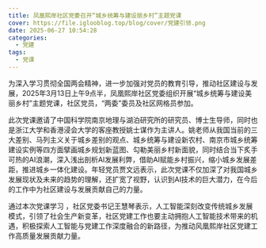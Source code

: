 ```yaml
---
title: 凤凰熙岸社区党委召开“城乡统筹与建设丽乡村”主题党课
cover: https://file.iglooblog.top/blog/cover/党建引领.png
date: 2025-06-27 10:54:28
categories:
  - 党建
tags:
  - 党课
---
```


为深入学习贯彻全国两会精神，进一步加强对党员的教育引导，推动社区建设与发展，2025年3月13日上午9点半，凤凰熙岸社区党委组织开展“城乡统筹与建设美丽乡村”主题党课，社区党员，“两委”委员及社区网格员参加。

此次党课邀请了中国科学院南京地理与湖泊研究所的研究员、博士生导师，同时也是浙江大学和香港浸会大学的客座教授姚士谋作为主讲人。姚老师从我国当前的三大差别、马列主义关于城乡差别的观点、城乡统筹与建设新农村、南京市城乡统筹建设实例等四方面擘画城乡规划新蓝图、勾勒美丽乡村新面貌，同时结合当下炙手可热的AI浪潮，深入浅出剖析AI发展利弊，借助AI赋能乡村振兴，缩小城乡发展差距，推进城乡一体化建设。年轻党员贾文远表示，此次党课不仅加深了对我国城乡发展现状及未来的趋势的理解，还扩宽了视野，认识到AI技术的巨大潜力，在今后的工作中为社区建设与发展贡献自己的力量。

通过本次党课学习 ，社区党委书记王慧琴表示，人工智能深刻改变传统城乡发展模式，引领了社会生产新变革，社区党建工作也要主动拥抱人工智能技术带来的机遇，积极探索人工智能与党建工作深度融合的新路径，为推动风凰熙岸社区党建工作高质量发展贡献力量。
